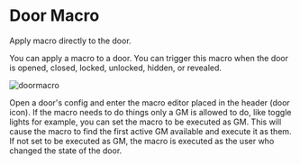 # Door Macro
Apply macro directly to the door.

You can apply a macro to a door. You can trigger this macro when the door is opened, closed, locked, unlocked, hidden, or revealed.

![doormacro](https://user-images.githubusercontent.com/50169243/196046201-315a5d12-7ff5-4d24-8757-d1078dd8965e.png)

Open a door's config and enter the macro editor placed in the header (door icon).
If the macro needs to do things only a GM is allowed to do, like toggle lights for example, you can set the macro to be executed as GM. This will cause the macro to find the first active GM available and execute it as them. If not set to be executed as GM, the macro is executed as the user who changed the state of the door.
